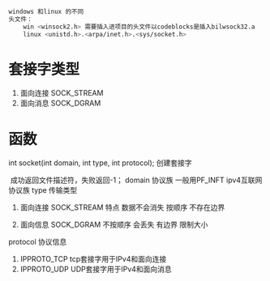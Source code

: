 ```bash
windows 和linux 的不同
头文件：
	win <winsock2.h> 需要插入进项目的头文件以codeblocks是插入bilwsock32.a
	linux <unistd.h>.<arpa/inet.h>.<sys/socket.h>
```



# 套接字类型

1. 面向连接 SOCK_STREAM
2. 面向消息 SOCK_DGRAM

# 函数

int socket(int domain, int type,  int protocol); 创建套接字

​	成功返回文件描述符，失败返回-1；
domain 协议族 一般用PF_INFT  ipv4互联网协议族
type 传输类型 

1. 面向连接 SOCK_STREAM 特点 数据不会消失 按顺序  不存在边界

2. 面向信息 SOCK_DGRAM 不按顺序 会丢失 有边界 限制大小

protocol 协议信息

1. IPPROTO_TCP tcp套接字用于IPv4和面向连接
2. IPPROTO_UDP UDP套接字用于IPv4和面向消息


